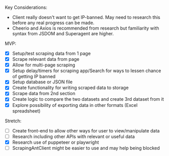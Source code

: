 Key Considerations:
- Client really doesn't want to get IP-banned. May need to research this before any real progress can be made.
- Cheerio and Axios is recommended from research but familiarity with syntax from JSDOM and Superagent are higher.

MVP:
- [X] Setup/test scraping data from 1 page
- [X] Scrape relevant data from page
- [X] Allow for multi-page scraping
- [X] Setup delay/timers for scraping app/Search for ways to lessen chance of getting IP banned
- [X] Setup database or JSON file
- [X] Create functionality for writing scraped data to storage
- [X] Scrape data from 2nd section
- [X] Create logic to compare the two datasets and create 3rd dataset from it
- [X] Explore possibility of exporting data in other formats (Excel spreadsheet)

Stretch:
- [ ] Create front-end to allow other ways for user to view/manipulate data
- [ ] Research including other APIs with relevant or useful data
- [X] Research use of puppeteer or playwright
- [ ] ScrapingAntClient might be easier to use and may help being blocked